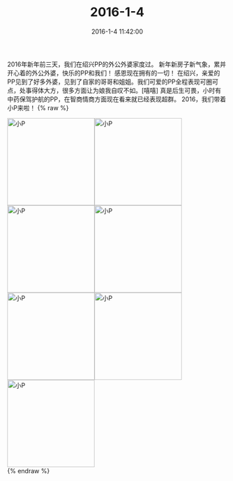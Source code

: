 ﻿---
title: "2016-1-4"
date: 2016-1-4 11:42:00
tags:
categories: 妈妈
---
2016年新年前三天，我们在绍兴PP的外公外婆家度过。
新年新房子新气象，累并开心着的外公外婆，快乐的PP和我们！
感恩现在拥有的一切！
在绍兴，亲爱的PP见到了好多外婆，见到了自家的哥哥和姐姐。我们可爱的PP全程表现可圈可点，处事得体大方，很多方面让为娘我自叹不如。[嘻嘻]
真是后生可畏，小时有中药保驾护航的PP，在智商情商方面现在看来就已经表现超群。
2016，我们带着小P来啦！
{% raw %}
<div style="width:500 px">
<div style="float:left; width:100 px"><img src="/images/微信图片_20171012114405.jpg" width="200" alt="小P"></div>
<div style="float:left; width:100 px"><img src="/images/微信图片_20171012114417.jpg" width="200" alt="小P"></div>
<div style="float:left; width:100 px"><img src="/images/微信图片_20171012114426.jpg" width="200" alt="小P"></div>
<div style="float:left; width:100 px"><img src="/images/微信图片_20171012114434.jpg" width="200" alt="小P"></div>
<div style="float:left; width:100 px"><img src="/images/微信图片_20171012114443.jpg" width="200" alt="小P"></div>
<div style="float:left; width:100 px"><img src="/images/微信图片_20171012114451.jpg" width="200" alt="小P"></div>
<div style="float:left; width:100 px"><img src="/images/微信图片_20171012114500.jpg" width="200" alt="小P"></div>
<div style="clear:both"></div>
</div>
{% endraw %}